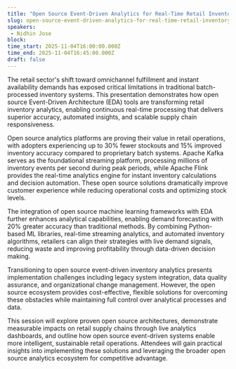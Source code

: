 ```yaml
---
title: "Open Source Event-Driven Analytics for Real-Time Retail Inventory Management"
slug: open-source-event-driven-analytics-for-real-time-retail-inventory-management
speakers:
 - Nidhin Jose
block: 
time_start: 2025-11-04T16:00:00.000Z
time_end: 2025-11-04T16:45:00.000Z
draft: false
---
```


The retail sector's shift toward omnichannel fulfillment and instant availability demands has exposed critical limitations in traditional batch-processed inventory systems. This presentation demonstrates how open source Event-Driven Architecture (EDA) tools are transforming retail inventory analytics, enabling continuous real-time processing that delivers superior accuracy, automated insights, and scalable supply chain responsiveness.
 
Open source analytics platforms are proving their value in retail operations, with adopters experiencing up to 30% fewer stockouts and 15% improved inventory accuracy compared to proprietary batch systems. Apache Kafka serves as the foundational streaming platform, processing millions of inventory events per second during peak periods, while Apache Flink provides the real-time analytics engine for instant inventory calculations and decision automation. These open source solutions dramatically improve customer experience while reducing operational costs and optimizing stock levels.
 
The integration of open source machine learning frameworks with EDA further enhances analytical capabilities, enabling demand forecasting with 20% greater accuracy than traditional methods. By combining Python-based ML libraries, real-time streaming analytics, and automated inventory algorithms, retailers can align their strategies with live demand signals, reducing waste and improving profitability through data-driven decision making.
 
Transitioning to open source event-driven inventory analytics presents implementation challenges including legacy system integration, data quality assurance, and organizational change management. However, the open source ecosystem provides cost-effective, flexible solutions for overcoming these obstacles while maintaining full control over analytical processes and data.
 
This session will explore proven open source architectures, demonstrate measurable impacts on retail supply chains through live analytics dashboards, and outline how open source event-driven systems enable more intelligent, sustainable retail operations. Attendees will gain practical insights into implementing these solutions and leveraging the broader open source analytics ecosystem for competitive advantage.

